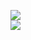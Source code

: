 [![](https://img.shields.io/badge/Made%20With-Github%20Spray-lightgrey.svg?style=for-the-badge&logo=github)](https://github.com/Annihil/github-spray#2468)  
[![](https://i.imgur.com/2DrTn0Z.gif)](https://github.com/Annihil/github-spray)